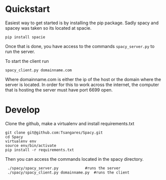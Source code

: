 # Quickstart

Easiest way to get started is by installing the pip package. Sadly spacy and spacey was taken so its located at spacie.

    pip install spacie

Once that is done, you have access to the commands `spacy_server.py` to run the server.

To start the client run

    spacy_client.py domainname.com

Where domainname.com is either the ip of the host or the domain where the server is located. In order for this to work across the internet, the computer that is hosting the server must have port 6699 open.

# Develop

Clone the github, make a virtualenv and install requirements.txt

    git clone git@github.com:Tsangares/Spacy.git
    cd Spacy
    virtualenv env
    source env/bin/activate
    pip install -r requirements.txt


Then you can access the commands located in the spacy directory.

     ./spacy/spacy_server.py 	 	    #runs the server
     ./spacy/spacy_client.py domainname.py  #runs the client



